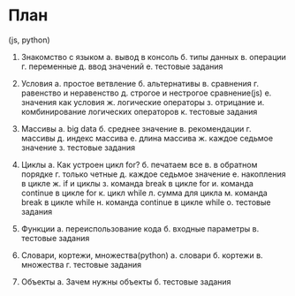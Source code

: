# План

(js, python)

1. Знакомство с языком
а. вывод в консоль 
б. типы данных
в. операции
г. переменные
д. ввод значений
е. тестовые задания

2. Условия
а. простое ветвление
б. альтернативы
в. сравнения
г. равенство и неравенство 
д. строгое и нестрогое сравнение(js)
е. значения как условия
ж. логические операторы
з. отрицание
и. комбинирование логических операторов
к. тестовые задания

3. Массивы
а. big data
б. среднее значение
в. рекомендации
г. массивы
д. индекс массива
е. длина массива
ж. каждое седьмое значение
з. тестовые задания

4. Циклы
а. Как устроен цикл for?
б. печатаем все
в. в обратном порядке
г. только четные
д. каждое седьмое значение
е. накопления в цикле
ж. if и циклы
з. команда break в цикле for
и. команда continue в цикле for
к. цикл while
л. сумма для цикла
м. команда break в цикле while
н. команда continue в цикле while
о. тестовые задания

5. Функции
а. переиспользование кода
б. входные параметры
в. тестовые задания

6. Словари, кортежи, множества(python)
а. словари
б. кортежи
в. множества
г. тестовые задания

7. Объекты
а. Зачем нужны объекты
б. тестовые задания
